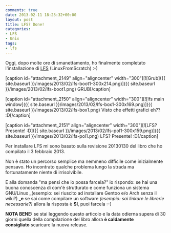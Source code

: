 ```yaml
---
comments: true
date: 2013-02-11 18:23:32+00:00
layout: post
title: LFS? Done!
categories:
- LFS
- Unix
tags:
- lfs
---
```


Oggi, dopo molte ore di smanettamento, ho finalmente completato l'installazione di [LFS](http://linuxfromscratch.org/) (LinuxFromScratch) :-)

[caption id="attachment_2149" align="aligncenter" width="300"][![Grub]({{ site.baseurl }}/images/2013/02/lfs-boot1-300x214.png)]({{ site.baseurl }}/images/2013/02/lfs-boot1.png) GRUB[/caption]

[caption id="attachment_2150" align="aligncenter" width="300"][![lfs main window]({{ site.baseurl }}/images/2013/02/lfs-box1-300x169.png)]({{ site.baseurl }}/images/2013/02/lfs-box1.png) Visto che effetti grafici eh?? :D[/caption]

[caption id="attachment_2151" align="aligncenter" width="300"][![LFS? Presente! :D]({{ site.baseurl }}/images/2013/02/lfs-pol1-300x159.png)]({{ site.baseurl }}/images/2013/02/lfs-pol1.png) LFS? Presente! :D[/caption]

<!-- more -->

Per installare LFS mi sono basato sulla revisione 20130130 del libro che ho compilato il 3 febbraio 2013.

Non è stato un percorso semplice ma nemmeno difficile come inizialmente pensavo. Ho incontrato qualche problema lungo la strada ma fortunatamente niente di irrisolvibile.

E alla domanda "ma pensi che io possa farcela?" io rispondo: se hai una buona conoscenza di com'è strutturato e come funziona un sistema GNU/Linux _(esempio: sei riuscito ad installare Gentoo e/o Arch senza il wiki?) _**e** se sai come compilare un software _(esempio: sai linkare le librerie necessarie?)_ allora la risposta è **SI**, puoi farcela :-)

**NOTA BENE:** se stai leggendo questo articolo e la data odierna supera di 30 giorni quella della compilazione del libro allora **è caldamente consigliato** scaricare la nuova release.
